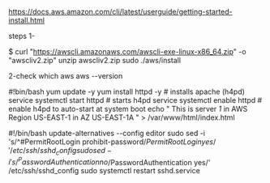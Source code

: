 https://docs.aws.amazon.com/cli/latest/userguide/getting-started-install.html


steps 
1- 

$ curl "https://awscli.amazonaws.com/awscli-exe-linux-x86_64.zip" -o "awscliv2.zip"
unzip awscliv2.zip
sudo ./aws/install

2-check 
which aws 
aws --version

#!bin/bash
yum update -y
yum install httpd -y # installs apache (h4pd) service
systemctl start httpd # starts h4pd service
systemctl enable httpd # enable h4pd to auto-start at system boot
echo " This is server *1* in AWS Region US-EAST-1 in AZ US-EAST-1A " > /var/www/html/index.html


#!/bin/bash
update-alternatives --config editor
sudo sed -i 's/^#PermitRootLogin prohibit-password$/PermitRootLogin yes/' /etc/ssh/sshd_config
sudo sed -i 's/^PasswordAuthentication no$/PasswordAuthentication yes/' /etc/ssh/sshd_config
sudo systemctl restart sshd.service